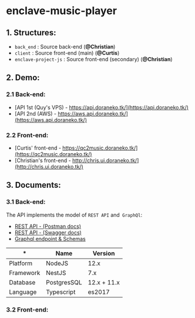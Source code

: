 # enclave-music-player

## 1. Structures:

- `back_end`            : Source back-end   (**@Christian**)
- `client`              : Source front-end (main)  (**@Curtis**) 
- `enclave-project-js`  : Source front-end (secondary) (**@Christian**)

## 2. Demo:

### 2.1 Back-end:

- [API 1st (Quy's VPS) - https://api.doraneko.tk/](https://api.doraneko.tk/)
- [API 2nd (AWS) - https://aws.api.doraneko.tk/](https://aws.api.doraneko.tk/)

### 2.2 Front-end:

- [Curtis' front-end - https://qc2music.doraneko.tk/](https://qc2music.doraneko.tk/)
- [Christian's front-end - http://chris.ui.doraneko.tk/](http://chris.ui.doraneko.tk/)

## 3. Documents:

### 3.1 Back-end:

The API implements the model of `REST API` and` GraphQl`:

- [REST API - (Postman docs)](https://documenter.getpostman.com/view/8217057/T1Ds9bVq?version=latest)
- [REST API - (Swagger docs)](https://api.doraneko.tk/docs/)
- [Graphql endpoint & Schemas](https://api.doraneko.tk/graphql)

| *         | Name        | Version     |
|-----------|-------------|-------------|
| Platform  | NodeJS      | 12.x        |
| Framework | NestJS      | 7.x         |
| Database  | PostgresSQL | 12.x + 11.x |
| Language  | Typescript  | es2017      |


### 3.2 Front-end:

